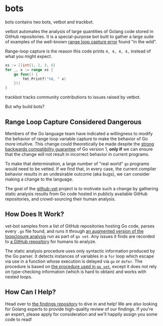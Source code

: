 # bots

bots contains two bots, vetbot and trackbot.

vetbot automates the analysis of large quantities of Golang code stored in GitHub repositories. It is a special-purpose bot built to gather a large suite of examples of the well-known [range loop capture error](https://github.com/golang/go/wiki/CommonMistakes#using-reference-to-loop-iterator-variable) found "in the wild".

Range-loop capture is the reason this code prints `4, 4, 4, 4,` instead of what you might expect.

```go
xs := []int{1, 2, 3, 4}
for _, x := range xs {
    go func() {
        fmt.Printf("%d, " x)
    }()
}
```

trackbot tracks community contributions to issues raised by vetbot.

But why build bots?

## Range Loop Capture Considered Dangerous

Members of the Go language team have indicated a willingness to modify the behavior of range loop variable capture to make the behavior of Go more intuitive. This change could theoretically be made despite the [strong backwards compatibility guarantee](https://golang.org/doc/go1compat) of Go version 1, **only if** we can ensure that the change will not result in incorrect behavior in current programs.

To make that determination, a large number of "real world" `go` programs would need to be vetted. If we find that, in every case, the current compiler behavior results in an undesirable outcome (aka bugs), we can consider making a change to the language.

The goal of the [github-vet](https://github.com/github-vet) project is to motivate such a change by gathering static analysis results from Go code hosted in publicly available GitHub repositories, and crowd-sourcing their human analysis.

## How Does It Work?

vet-bot samples from a list of GitHub repositories hosting Go code, parses every `.go` file found, and runs it through [an augmented version of the loopclosure analysis](https://github.com/github-vet/vet-bot/blob/main/cmd/vet-bot/loopclosure/loopclosure.go) run as part of `go vet`. Any issues it finds are recorded to [a GitHub repository](https://github.com/github-vet/rangeloop-findings) for humans to analyze.

The static analysis procedure uses only syntactic information produced by the Go parser. It detects instances of variables in a `for` loop which escape via use in a function whose execution is delayed via `go` or `defer`. The procedure is based on [the procedure used in `go vet`](https://github.com/golang/tools/blob/master/go/analysis/passes/loopclosure/loopclosure.go), except it does not rely on type-checking information (which is hard to obtain) and works with nested loops.

## How Can I Help?

Head over to [the findings repository](https://github.com/github-vet/rangeloop-findings) to dive in and help! We are also looking for Golang experts to provide high-quality review of our findings. If you're an expert, please apply for consideration and we'll happily assign you some code to read!
